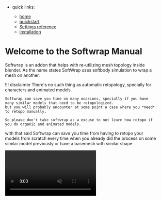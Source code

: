

* quick links:

    * [home](index.md)
    * [quickstart](tutorials.md)
    * [Settings reference](interface.md)
    * [installation](installation.md)


# Welcome to the Softwrap Manual


Softwrap is an addon that helps with re-utilizing mesh topology inside blender. As the name states SoftWrap uses softbody simulation to wrap a mesh on another.

!!! disclaimer
    There's no such thing as automatic retopology, specially for characters and animated models.

    Softwrap can save you time on many ocasions, specially if you have many similar models that need to be retopologized.
    but you will probably encounter at some point a case where you *need* to retopo manually.

    So please don't take softwrap as a excuse to not learn how retopo if you do organic and animated models.

with that said Softwrap can save you time from having to retopo your models from scratch every time when you already did the process on some similar model previously or have a basemesh with similar shape




<video autoplay loop muted playsinline src="./img/pause.mp4" style='max-width:100%'></video>
